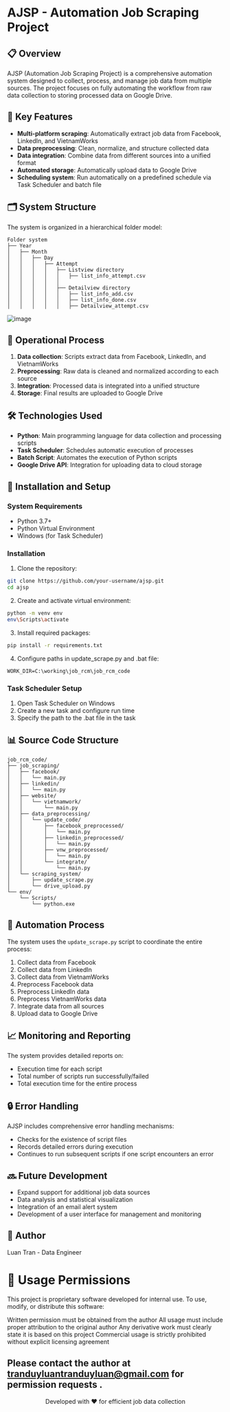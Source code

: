 # AJSP - Automation Job Scraping Project

## 📋 Overview

AJSP (Automation Job Scraping Project) is a comprehensive automation system designed to collect, process, and manage job data from multiple sources. The project focuses on fully automating the workflow from raw data collection to storing processed data on Google Drive.

## 🌟 Key Features

- **Multi-platform scraping**: Automatically extract job data from Facebook, LinkedIn, and VietnamWorks
- **Data preprocessing**: Clean, normalize, and structure collected data
- **Data integration**: Combine data from different sources into a unified format
- **Automated storage**: Automatically upload data to Google Drive
- **Scheduling system**: Run automatically on a predefined schedule via Task Scheduler and batch file

## 🗂️ System Structure

The system is organized in a hierarchical folder model:

```
Folder system
├── Year
│   ├── Month
│   │   ├── Day
│   │   │   ├── Attempt
│   │   │   │   ├── Listview directory
│   │   │   │   │   ├── list_info_attempt.csv
│   │   │   │   │
│   │   │   │   ├── Detailview directory
│   │   │   │   │   ├── list_info_add.csv
│   │   │   │   │   ├── list_info_done.csv
│   │   │   │   │   ├── Detailview_attempt.csv
```

![image](https://github.com/user-attachments/assets/58c9d3a0-aa73-4f02-b9f0-d1527a16aeeb)


## 🚀 Operational Process

1. **Data collection**: Scripts extract data from Facebook, LinkedIn, and VietnamWorks
2. **Preprocessing**: Raw data is cleaned and normalized according to each source
3. **Integration**: Processed data is integrated into a unified structure
4. **Storage**: Final results are uploaded to Google Drive

## 🛠️ Technologies Used

- **Python**: Main programming language for data collection and processing scripts
- **Task Scheduler**: Schedules automatic execution of processes
- **Batch Script**: Automates the execution of Python scripts
- **Google Drive API**: Integration for uploading data to cloud storage

## 🔧 Installation and Setup

### System Requirements

- Python 3.7+ 
- Python Virtual Environment
- Windows (for Task Scheduler)

### Installation

1. Clone the repository:
```bash
git clone https://github.com/your-username/ajsp.git
cd ajsp
```

2. Create and activate virtual environment:
```bash
python -m venv env
env\Scripts\activate
```

3. Install required packages:
```bash
pip install -r requirements.txt
```

4. Configure paths in update_scrape.py and .bat file:
```
WORK_DIR=C:\working\job_rcm\job_rcm_code
```

### Task Scheduler Setup

1. Open Task Scheduler on Windows
2. Create a new task and configure run time
3. Specify the path to the .bat file in the task

## 📊 Source Code Structure

```
job_rcm_code/
├── job_scraping/
│   ├── facebook/
│   │   └── main.py
│   ├── linkedin/
│   │   └── main.py
│   ├── website/
│   │   └── vietnamwork/
│   │       └── main.py
│   ├── data_preprocessing/
│   │   └── update_code/
│   │       ├── facebook_preprocessed/
│   │       │   └── main.py
│   │       ├── linkedin_preprocessed/
│   │       │   └── main.py
│   │       ├── vnw_preprocessed/
│   │       │   └── main.py
│   │       └── integrate/
│   │           └── main.py
│   └── scraping_system/
│       ├── update_scrape.py
│       └── drive_upload.py
└── env/
    └── Scripts/
        └── python.exe
```

## 🔄 Automation Process

The system uses the `update_scrape.py` script to coordinate the entire process:

1. Collect data from Facebook
2. Collect data from LinkedIn
3. Collect data from VietnamWorks
4. Preprocess Facebook data
5. Preprocess LinkedIn data
6. Preprocess VietnamWorks data
7. Integrate data from all sources
8. Upload data to Google Drive

## 📈 Monitoring and Reporting

The system provides detailed reports on:
- Execution time for each script
- Total number of scripts run successfully/failed
- Total execution time for the entire process

## 🔒 Error Handling

AJSP includes comprehensive error handling mechanisms:
- Checks for the existence of script files
- Records detailed errors during execution
- Continues to run subsequent scripts if one script encounters an error

## 🔜 Future Development

- Expand support for additional job data sources
- Data analysis and statistical visualization
- Integration of an email alert system
- Development of a user interface for management and monitoring

## 👤 Author
Luan Tran - Data Engineer

# 🔐 Usage Permissions
This project is proprietary software developed for internal use. To use, modify, or distribute this software:

Written permission must be obtained from the author
All usage must include proper attribution to the original author
Any derivative work must clearly state it is based on this project
Commercial usage is strictly prohibited without explicit licensing agreement

Please contact the author at tranduyluantranduyluan@gmail.com for permission requests    .
---

<p align="center">Developed with ❤️ for efficient job data collection</p>
